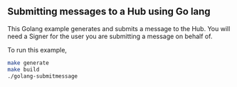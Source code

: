 ## Submitting messages to a Hub using Go lang

This Golang example generates and submits a message to the Hub. You will need a Signer for the user you are submitting a message on behalf of.

To run this example,
```bash
make generate
make build
./golang-submitmessage
```

